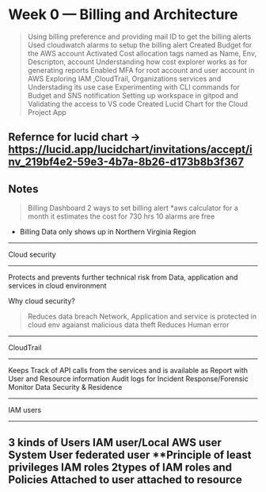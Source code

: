 # Week 0 — Billing and Architecture
> Using billing preference and providing mail ID to get the billing alerts 
> Used cloudwatch alarms to setup the billing alert
> Created Budget for the AWS account
> Activated Cost allocation tags named as Name, Env, Descripton, account
> Understanding how cost explorer works as for generating reports 
> Enabled MFA for root account and user account in AWS
> Exploring IAM ,CloudTrail, Organizations services and Understading its use case 
> Experimenting with CLI commands for Budget and SNS notification
> Setting up workspace in gitpod and Validating the access to VS code
> Created Lucid Chart for the Cloud Project App

Refernce for lucid chart -> https://lucid.app/lucidchart/invitations/accept/inv_219bf4e2-59e3-4b7a-8b26-d173b8b3f367
--------------------------------------------------------------------------------------------------------------
Notes
---------------------------------------------------------------------------------------------------------------
> Billing Dashboard
2 ways to set billing alert
*aws calculator for a month it estimates the cost for 730 hrs
10 alarms are free 
* Billing Data only shows up in Northern Virginia Region
______________
Cloud security
______________
Protects and prevents further technical  risk from Data, application and services in cloud environment

Why cloud security?
>Reduces data breach
>Network, Application and service is protected in cloud env agaianst malicious data theft
>Reduces Human error
_____________________
CloudTrail
_____________________
Keeps Track of API calls from the services and is available as Report with User and Resource information
Audit logs for Incident Response/Forensic
Monitor Data Security & Residence
_________________
IAM users
_________________
3 kinds of Users
IAM user/Local AWS user
System User
federated user
**Principle of least privileges
IAM roles
2types of IAM roles and Policies
Attached to user 
attached to resource
------------------------------------------------------------------------------------------------------------------

